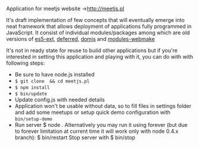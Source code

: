 Application for meetjs website ->http://meetjs.pl

It's draft implementation of few concepts that will eventually emerge
into neat framework that allows deployment of applications fully programmed in JavaScript.
It consist of individual modules/packages among which are old versions of
[es5-ext](https://github.com/medikoo/es5-ext), [deferred](https://github.com/medikoo/deferred),
[domjs](https://github.com/medikoo/domjs) and [modules-webmake](https://github.com/medikoo/modules-webmake)

It's not in ready state for reuse to build other applications but if you're interested
in setting this application and playing with it, you can do with with following steps:

* Be sure to have node.js installed
* `$ git clone  && cd meetjs.pl`
* `$ npm install`
* `$ bin/update`
* Update config.js with needed details
* Application won't be usable without data, so to fill files in settings folder and add some meetups
or setup quick demo configuration with `bin/setup-demo`
* Run server
	$ node .
Alternatively you may run it using forever (but due to forever limitation at current time it will work only with node 0.4.x branch):
	$ bin/restart
Stop server with
	$ bin/stop


